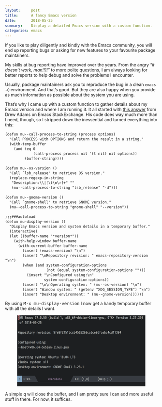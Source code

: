 ```yaml
---
layout:     post
title:      A fancy Emacs version
date:       2018-05-25
summary:    Display a detailed Emacs version with a custom function.
categories: emacs
---
```


If you like to play diligently and kindly with the Emacs community, you will end
up reporting bugs or asking for new features to your favourite package
maintainers.

My skills at bug reporting have improved over the years. From the angry *“it
doesn’t work, man!!1!”* to more polite questions, I am always looking for better
reports to help debug and solve the problems I encounter.

Usually, package maintainers ask you to reproduce the bug in a clean `emacs -Q`
environment. And that’s good. But they are also happy when you provide as much
information as possible about the system you are using.

That’s why I came up with a custom function to gather details about my Emacs
version and where I am running it. It all started with [this
answer](https://emacs.stackexchange.com/questions/35497/does-emacs-have-an-option-to-display-build-settings/35500#35500)
from Drew Adams on Emacs StackExchange. His code does way much more than I need,
though, so I stripped down the inessential and turned everything into this:

``` emacs-lisp
(defun mu--call-process-to-string (process options)
  "Call PROCESS with OPTIONS and return the result in a string."
  (with-temp-buffer
    (and (eq 0
             (call-process process nil '(t nil) nil options))
         (buffer-string))))

(defun mu--os-version ()
  "Call `lsb_release' to retrieve OS version."
  (replace-regexp-in-string
   "Description:\\|[\t\n\r]+" ""
   (mu--call-process-to-string "lsb_release" "-d")))

(defun mu--gnome-version ()
  "Call `gnome-shell' to retrieve GNOME version."
  (mu--call-process-to-string "gnome-shell" "--version"))

;;;###autoload
(defun mu-display-version ()
  "Display Emacs version and system details in a temporary buffer."
  (interactive)
  (let ((buffer-name "*version*"))
    (with-help-window buffer-name
      (with-current-buffer buffer-name
        (insert (emacs-version) "\n")
        (insert "\nRepository revision: " emacs-repository-version "\n")
        (when (and system-configuration-options
                   (not (equal system-configuration-options "")))
          (insert "\nConfigured using:\n"
                  system-configuration-options))
        (insert "\n\nOperating system: " (mu--os-version) "\n")
        (insert "Window system: " (getenv "XDG_SESSION_TYPE") "\n")
        (insert "Desktop environment: " (mu--gnome-version))))))
```

By using <kbd>M-x mu-display-version</kbd> I now get a handy temporary buffer
with all the details I want.

<figure>
    <img src="/images/version.png">
</figure>

A simple <kbd>q</kbd> will close the buffer, and I am pretty sure I can add more
useful stuff in there. For now, it suffices.
